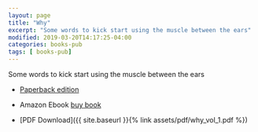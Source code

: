 ```yaml
---
layout: page
title: "Why"
excerpt: "Some words to kick start using the muscle between the ears"
modified: 2019-03-20T14:17:25-04:00
categories: books-pub
tags: [ books-pub]
---
```



Some words to kick start using the muscle between the ears

* [Paperback edition](https://amzn.to/2LFWb2F)

* Amazon Ebook [buy book](https://amzn.to/2PUILxX)

* [PDF Download]({{ site.baseurl }}{% link assets/pdf/why_vol_1.pdf  %})
